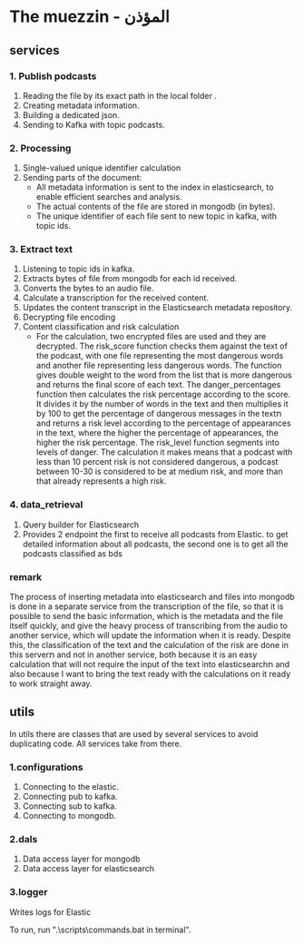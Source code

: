 # The muezzin - المؤذن


## services

### 1. Publish podcasts
1. Reading the file by its exact path in the local folder .
2. Creating metadata information.
3. Building a dedicated json.
4. Sending to Kafka with topic podcasts.


### 2. Processing
1. Single-valued unique identifier calculation
2. Sending parts of the document:
    * All metadata information is sent to the index in elasticsearch,
      to enable efficient searches and analysis. 
    * The actual contents of the file are stored in mongodb (in bytes).
    * The unique identifier of each file sent to new topic in kafka,
      with topic ids.

### 3. Extract text
1. Listening to topic ids in kafka.
2. Extracts bytes of file from mongodb for each id received.
3. Converts the bytes to an audio file.
4. Calculate a transcription for the received content.
5. Updates the content transcript in the Elasticsearch metadata repository.
6. Decrypting file encoding
7. Content classification and risk calculation
   * For the calculation,
     two encrypted files are used and they are decrypted.
     The risk_score function checks them against the text of the podcast,
     with one file representing the most dangerous words and another file representing less dangerous words.
     The function gives double weight to the word from the list that is more dangerous and returns the final score of each text.
     The danger_percentages function then calculates the risk percentage according to the score.
     It divides it by the number of words in the text and then multiplies it by 100 to get the percentage of dangerous messages in the textת
     and returns a risk level according to the percentage of appearances in the text,
     where the higher the percentage of appearances,
     the higher the risk percentage. The risk_level function segments into levels of danger.
     The calculation it makes means that a podcast with less than 10 percent risk is not considered dangerous,
     a podcast between 10-30 is considered to be at medium risk,
     and more than that already represents a high risk.

### 4. data_retrieval
1. Query builder for Elasticsearch
2. Provides 2 endpoint the first to receive all podcasts from Elastic.
   to get detailed information about all podcasts,
   the second one is to get all the podcasts classified as bds

### remark
The process of inserting metadata into elasticsearch and files into mongodb
is done in a separate service from the transcription of the file,
so that it is possible to send the basic information,
which is the metadata and the file itself quickly,
and give the heavy process of transcribing from the audio to another service,
which will update the information when it is ready.
Despite this, the classification of the text and the calculation of the risk are done in this serverת
and not in another service, both because it is an easy calculation that will not require the input of the text into elasticsearchת
and also because I want to bring the text ready with the calculations on it ready to work straight away.

## utils
In utils there are classes that are used by several services to avoid duplicating code.
All services take from there.

### 1.configurations
1. Connecting to the elastic.
2. Connecting pub to kafka.
3. Connecting sub to kafka.
4. Connecting to mongodb.

### 2.dals
1. Data access layer for mongodb
2. Data access layer for elasticsearch

### 3.logger
Writes logs for Elastic

To run, run ".\scripts\commands.bat in terminal".



